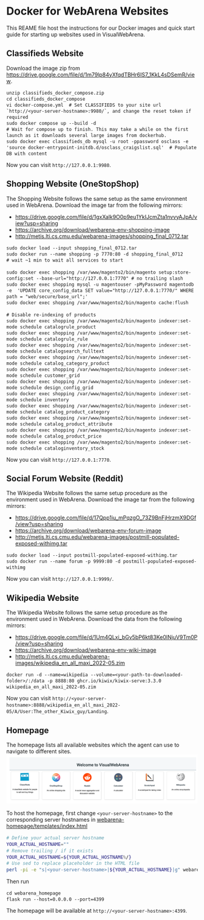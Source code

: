 # Docker for WebArena Websites
This REAME file host the instructions for our Docker images and quick start guide for starting up websites used in VisualWebArena.

## Classifieds Website

Download the image zip from https://drive.google.com/file/d/1m79lp84yXfqdTBHr6IS7_1KkL4sDSemR/view.

```
unzip classifieds_docker_compose.zip
cd classifieds_docker_compose
vi docker-compose.yml  # Set CLASSIFIEDS to your site url `http://<your-server-hostname>:9980/`, and change the reset token if required
sudo docker compose up --build -d
# Wait for compose up to finish. This may take a while on the first launch as it downloads several large images from dockerhub.
sudo docker exec classifieds_db mysql -u root -ppassword osclass -e 'source docker-entrypoint-initdb.d/osclass_craigslist.sql'  # Populate DB with content
```
Now you can visit `http://127.0.0.1:9980`.


## Shopping Website (OneStopShop)

The Shopping Website follows the same setup as the same environment used in WebArena. Download the image tar from the following mirrors:
- https://drive.google.com/file/d/1gxXalk9O0p9eu1YkIJcmZta1nvvyAJpA/view?usp=sharing
- https://archive.org/download/webarena-env-shopping-image
- http://metis.lti.cs.cmu.edu/webarena-images/shopping_final_0712.tar

```
sudo docker load --input shopping_final_0712.tar
sudo docker run --name shopping -p 7770:80 -d shopping_final_0712
# wait ~1 min to wait all services to start

sudo docker exec shopping /var/www/magento2/bin/magento setup:store-config:set --base-url="http://127.0.0.1:7770" # no trailing slash
sudo docker exec shopping mysql -u magentouser -pMyPassword magentodb -e  'UPDATE core_config_data SET value="http://127.0.0.1:7770/" WHERE path = "web/secure/base_url";'
sudo docker exec shopping /var/www/magento2/bin/magento cache:flush

# Disable re-indexing of products
sudo docker exec shopping /var/www/magento2/bin/magento indexer:set-mode schedule catalogrule_product
sudo docker exec shopping /var/www/magento2/bin/magento indexer:set-mode schedule catalogrule_rule
sudo docker exec shopping /var/www/magento2/bin/magento indexer:set-mode schedule catalogsearch_fulltext
sudo docker exec shopping /var/www/magento2/bin/magento indexer:set-mode schedule catalog_category_product
sudo docker exec shopping /var/www/magento2/bin/magento indexer:set-mode schedule customer_grid
sudo docker exec shopping /var/www/magento2/bin/magento indexer:set-mode schedule design_config_grid
sudo docker exec shopping /var/www/magento2/bin/magento indexer:set-mode schedule inventory
sudo docker exec shopping /var/www/magento2/bin/magento indexer:set-mode schedule catalog_product_category
sudo docker exec shopping /var/www/magento2/bin/magento indexer:set-mode schedule catalog_product_attribute
sudo docker exec shopping /var/www/magento2/bin/magento indexer:set-mode schedule catalog_product_price
sudo docker exec shopping /var/www/magento2/bin/magento indexer:set-mode schedule cataloginventory_stock
```
Now you can visit `http://127.0.0.1:7770`.


## Social Forum Website (Reddit)

The Wikipedia Website follows the same setup procedure as the environment used in WebArena. Download the image tar from the following mirrors:
- https://drive.google.com/file/d/17Qpp1iu_mPqzgO_73Z9BnFjHrzmX9DGf/view?usp=sharing
- https://archive.org/download/webarena-env-forum-image
- http://metis.lti.cs.cmu.edu/webarena-images/postmill-populated-exposed-withimg.tar

```
sudo docker load --input postmill-populated-exposed-withimg.tar
sudo docker run --name forum -p 9999:80 -d postmill-populated-exposed-withimg
```
Now you can visit `http://127.0.0.1:9999/`.


## Wikipedia Website

The Wikipedia Website follows the same setup procedure as the environment used in WebArena. Download the data from the following mirrors:
- https://drive.google.com/file/d/1Um4QLxi_bGv5bP6kt83Ke0lNjuV9Tm0P/view?usp=sharing
- https://archive.org/download/webarena-env-wiki-image
- http://metis.lti.cs.cmu.edu/webarena-images/wikipedia_en_all_maxi_2022-05.zim

```
docker run -d --name=wikipedia --volume=<your-path-to-downloaded-folder>/:/data -p 8888:80 ghcr.io/kiwix/kiwix-serve:3.3.0 wikipedia_en_all_maxi_2022-05.zim
```
Now you can visit `http://<your-server-hostname>:8888/wikipedia_en_all_maxi_2022-05/A/User:The_other_Kiwix_guy/Landing`.


## Homepage

The homepage lists all available websites which the agent can use to navigate to different sites.
![Homepage](../media/homepage_demo.png)

To host the homepage, first change `<your-server-hostname>` to the corresponding server hostnames in [webarena-homepage/templates/index.html](webarena-homepage/templates/index.html)
```bash
# Define your actual server hostname
YOUR_ACTUAL_HOSTNAME=""
# Remove trailing / if it exists
YOUR_ACTUAL_HOSTNAME=${YOUR_ACTUAL_HOSTNAME%/}
# Use sed to replace placeholder in the HTML file
perl -pi -e "s|<your-server-hostname>|${YOUR_ACTUAL_HOSTNAME}|g" webarena-homepage/templates/index.html
```

Then run
```
cd webarena_homepage
flask run --host=0.0.0.0 --port=4399
```
The homepage will be available at `http://<your-server-hostname>:4399`.
